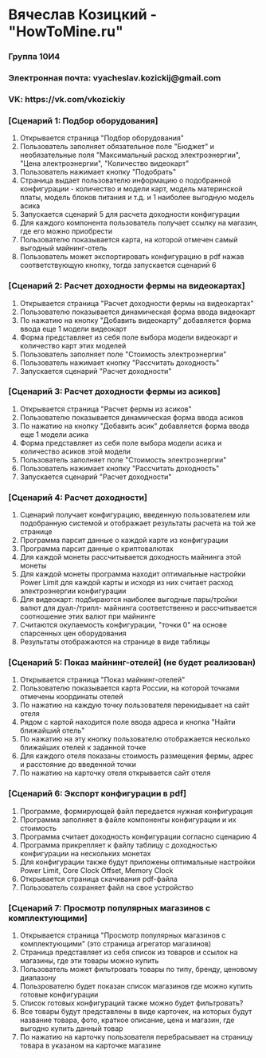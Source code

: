 <h1>Вячеслав Козицкий - "HowToMine.ru"</h1>
<h3>Группа 10И4</h3>
<h3>Электронная почта: vyacheslav.kozickij@gmail.com</h3>
<h3>VK: https://vk.com/vkozickiy</h3>

<h3> [Сценарий 1: Подбор оборудования] </h3>
<ol>
  <li>Открывается страница "Подбор оборудования" </li>
  <li>Пользователь заполняет обязательное поле "Бюджет" и необязательные поля "Максимальный расход электроэнергии", "Цена электроэнергии", "Количество видеокарт"</li>
  <li>Пользователь нажимает кнопку "Подобрать"</li>
  <li>Страница выдает пользователю информацию о подобранной конфигурации - количество и модели карт, модель материнской платы, модель блоков питания и т.д. и 1 наиболее выгодную модель асика</li>
  <li>Запускается сценарий 5 для расчета доходности конфигурации </li>
  <li>Для каждого компонента пользователь получает ссылку на магазин, где его можно приобрести </li>
  <li>Пользователю показывается карта, на которой отмечен самый выгодный майнинг-отель </li>
  <li>Пользователь может экспортировать конфигурацию в pdf нажав соответствующую кнопку, тогда запускается сценарий 6 </li>
</ol>

<h3> [Сценарий 2: Расчет доходности фермы на видеокартах] </h3>
<ol>
  <li>Открывается страница "Расчет доходности фермы на видеокартах" </li>
  <li>Пользователю показывается динамическая форма ввода видеокарт </li>
  <li>По нажатию на кнопку "Добавить видеокарту" добавляется форма ввода еще 1 модели видеокарт </li>
  <li>Форма представляет из себя поле выбора модели видеокарт и количество карт этих моделей </li>
  <li>Пользователь заполняет поле "Стоимость электроэнергии" </li>
  <li>Пользователь нажимает кнопку "Рассчитать доходность" </li>
  <li>Запускается сценарий "Расчет доходности"</li>
</ol>

<h3> [Сценарий 3: Расчет доходности фермы из асиков] </h3>
<ol>
  <li>Открывается страница "Расчет фермы из асиков" </li>
  <li>Пользователю показывается динамическая форма ввода асиков </li>
  <li>По нажатию на кнопку "Добавить асик" добавляется форма ввода еще 1 модели асика </li>
  <li>Форма представляет из себя поле выбора модели асика и количество асиков этой модели </li>
  <li>Пользователь заполняет поле "Стоимость электроэнергии" </li>
  <li>Пользователь нажимает кнопку "Рассчитать доходность" </li>
  <li>Запускается сценарий "Расчет доходности"</li>
</ol>

<h3> [Сценарий 4: Расчет доходности] </h3>
<ol>
  <li>Сценарий получает конфигурацию, введенную пользователем или подобранную системой и отображает результаты расчета на той же странице </li>
  <li>Программа парсит данные о каждой карте из конфигурации </li>
  <li>Программа парсит данные о криптовалютах </li>
  <li>Для каждой монеты рассчитывается доходность майнинга этой монеты </li>
  <li>Для каждой монеты программа находит оптимальные настройки Power Limit для каждой карты и исходя из них считает расход электроэнергии конфигурации </li>
  <li>Для видеокарт: подбираются наиболее выгодные пары/тройки валют для дуал-/трипл- майнинга соответственно и рассчитывается соотношение этих валют при майнинге </li>
  <li>Считаются окупаемость конфигурации, "точки 0" на основе спарсенных цен оборудования </li>
  <li>Результаты отображаются на странице в виде таблицы </li>
</ol>

<h3> [Сценарий 5: Показ майнинг-отелей] (не будет реализован) </h3>
<ol>
  <li>Открывается страница "Показ майнинг-отелей" </li>
  <li>Пользователю показывается карта России, на которой точками отмечены координаты отелей </li>
  <li>По нажатию на каждую точку пользователя перекидывает на сайт отеля</li>
  <li>Рядом с картой находится поле ввода адреса и кнопка "Найти ближайший отель" </li>
  <li>По нажатию на эту кнопку пользователю отображается несколько ближайших отелей к заданной точке</li>
  <li>Для каждого отеля показаны стоимость размещения фермы, адрес и расстояние до введенной точки </li>
  <li>По нажатию на карточку отеля открывается сайт отеля </li>
</ol>

<h3> [Сценарий 6: Экспорт конфигурации в pdf] </h3>
<ol>
  <li>Программе, формирующей файл передается нужная конфигурация </li>
  <li>Программа заполняет в файле компоненты конфигурации и их стоимость </li>
  <li>Программа считает доходность конфигурации согласно сценарию 4 </li>
  <li>Программа прикрепляет к файлу таблицу с доходностью конфигурации на нескольких монетах </li>
  <li>Для конфигурации также будут приложены оптимальные настройки Power Limit, Core Clock Offset, Memory Clock </li>
  <li>Открывается страница скачивания pdf-файла</li>
  <li>Пользователь сохраняет файл на свое устройство</li>
</ol>

<h3> [Сценарий 7: Просмотр популярных магазинов с комплектующими] </h3>
<ol>
  <li>Открывается страница "Просмотр популярных магазинов с комплектующими" (это страница агрегатор магазинов) </li>
  <li>Страница представляет из себя список из товаров и ссылок на магазины, где эти товары можно купить </li>
  <li>Пользователь может фильтровать товары по типу, бренду, ценовому диапазону </li>
  <li>Пользрователю будет показан список магазинов где можно купить готовые конфигурации </li>
  <li>Список готовых конфигураций также можно будет фильтровать? </li>
  <li>Все товары будут представлены в виде карточек, на которых будут название товара, фото, краткое описание, цена и магазин, где выгодно купить данный товар</li>
  <li>По нажатию на карточку пользователя перебрасывает на страницу товара в указаном на карточке магазине</li>
</ol>
